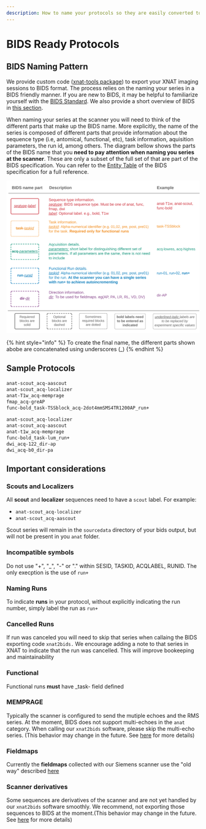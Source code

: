 ```yaml
---
description: How to name your protocols so they are easily converted to BIDS format
---
```


# BIDS Ready Protocols

## BIDS Naming Pattern

We provide custom code \([xnat-tools package](https://github.com/brown-bnc/xnat-tools)\) to export your XNAT imaging sessions to BIDS format. The process relies on the naming your series in a BIDS friendly manner. If you are new to BIDS, it may be helpful to familiarize yourself with the [BIDS Standard](https://bids-specification.readthedocs.io/en/stable/). We also provide a short overview of BIDS in [this section](../bids/introduction-to-bids.md).

When naming your series at the scanner you will need to think of the different parts that make up the BIDS name. More explicitly, the name of the series is composed of different parts that provide information about the sequence type \(i.e, antomical, functional, etc\), task information, aquisition parameters, the run id, among others. The diagram bellow shows the parts of the BIDS name that you **need to pay attention when naming you series at the scanner**. These are only a subset of the full set of that are part of the BIDS specification. You can refer to the [Entity Table](https://bids-specification.readthedocs.io/en/stable/99-appendices/04-entity-table.html) of the BIDS specification for a full reference. 

![Parts of the BIDS name that are important when building protocols at the scanner](../.gitbook/assets/bids-naming.svg)

{% hint style="info" %}
To create the final name, the different parts shown abobe are concatenated using underscores \(\_\)
{% endhint %}

## Sample Protocols

```text
anat-scout_acq-aascout
anat-scout_acq-localizer
anat-T1w_acq-memprage
fmap_acq-greAP
func-bold_task-TSSblock_acq-2dot4mmSMS4TR1200AP_run+
```

```text
anat-scout_acq-localizer
anat-scout_acq-aascout
anat-t1w_acq-memprage
func-bold_task-lum_run+
dwi_acq-122_dir-ap
dwi_acq-b0_dir-pa
```

## Important considerations

### Scouts and Localizers

All **scout** and **localizer** sequences need to have a `scout` label. For example:

* `anat-scout_acq-localizer`
* `anat-scout_acq-aascout`

Scout series will remain in the `sourcedata` directory of your bids output, but will not be present in you `anat` folder. 

### Incompatible symbols

Do not use "+", "\_", "-" or "." within SESID, TASKID, ACQLABEL, RUNID. The only execption is the use of `run+`

### Naming Runs

To indicate **runs** in your protocol, without explicitly indicating the run number, simply label the run as `run+`

### Cancelled Runs

If run was canceled you will need to skip that series when callaing the BIDS exporting code `xnat2bids.` We encourage adding a note to that series in XNAT to indicate that the run was cancelled. This will improve bookeeping and maintainability

### Functional

Functional runs **must** have \_task- field defined

### MEMPRAGE

Typically the scanner is configured to send the mutiple echoes and the RMS series. At the moment, BIDS does not support multi-echoes in the `anat` category. When calling our `xnat2bids` software, please skip the multi-echo series. \(This behavior may change in the future. See [here](https://github.com/brown-bnc/xnat-tools/issues/59) for more details\)

### Fieldmaps

Currently the **fieldmaps** collected with our Siemens scanner use the "old way" described [here](https://osf.io/2hjhx/wiki/Brain%20Imaging%20Data%20Structure%20%28BIDS%29/#LCNI_fieldmapshttpslcniuoregonedukbarticleskb0003_29)

### Scanner derivatives

Some sequences are derivatives of the scanner and are not yet handled by our `xnat2bids` software smoothly. We recommend, not exporting those sequences to BIDS at the moment.\(This behavior may change in the future. See [here](https://github.com/brown-bnc/xnat-tools/issues/59) for more details\)







